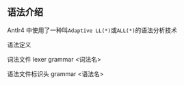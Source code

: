 ## 语法介绍

Antlr4 中使用了一种叫`Adaptive LL(*)`或`ALL(*)`的语法分析技术

语法定义

词法文件
lexer grammar <词法名>

语法文件标识头
grammar <语法名>